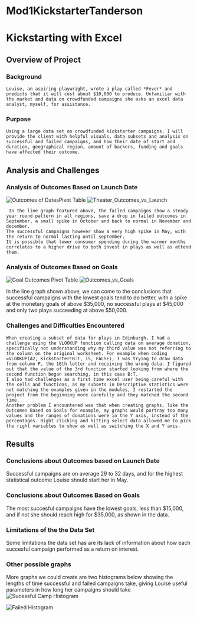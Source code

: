 # Mod1KickstarterTanderson
 
# Kickstarting with Excel
 
## Overview of Project
 
### Background
 	
  	Louise, an aspiring playwright, wrote a play called *Fever* and predicts that it will cost about $10,000 to produce. Unfamiliar with the market and data on crowdfunded campaigns she asks an excel data analyst, myself, for assistance.
 
### Purpose
 	Using a large data set on crowdfunded kickstarter campaigns, I will provide the client with helpful visuals, data subsets and analysis on successful and failed campaigns, and how their date of start and duration, geographical region, amount of backers, funding and goals have affected their outcome.
 
## Analysis and Challenges
 
### Analysis of Outcomes Based on Launch Date
![Outcomes of DatesPivot Table](https://user-images.githubusercontent.com/116928193/203170867-665b01b9-e658-4df1-b2ef-e77f7e945b5e.png)
![Theater_Outcomes_vs_Launch](https://user-images.githubusercontent.com/116928193/203160358-c2d14975-8f68-4aab-97be-946ca64a67ed.png)
 
 	 In the line graph featured above, the failed campaigns show a steady year round pattern in all regions, save a drop in failed outcomes in September, a small spike in October and back to normal in November and december.
 	The successful campaigns however show a very high spike in May, with the return to normal lasting until september. 
 	It is possible that lower consumer spending during the warmer months correlates to a higher drive to both invest in plays as well as attend them.
 
### Analysis of Outcomes Based on Goals
![Goal Outcomes Pivot Table](https://user-images.githubusercontent.com/116928193/203170843-96ed9637-8f87-4493-a57f-107c04b3844a.png)
![Outcomes_vs_Goals](https://user-images.githubusercontent.com/116928193/203162896-9768e493-f5b8-4edc-9f84-f0b8fdef717b.png)
 
In the line graph shown above, we can come to the conclusions that successful campaigns with the lowest goals tend to do better, with a spike at the monetary goals of above $35,000, no successful plays at $45,000 and only two plays succeeding at above $50,000.
 
### Challenges and Difficulties Encountered
 	When creating a subset of data for plays in Edinburgh, I had a challenge using the VLOOKUP function calling data on average donation, specifically not understanding why my third value was not referring to the column on the original worksheet. For example when coding =VLOOKUP(A2, Kickstarter!B:T, 15, FALSE), I was trying to draw data from column P, the 16th letter and receiving the wrong data. I figured out that the value of the 3rd function started looking from where the second function began searching, in this case B:T.
 	I also had challenges as a first time excel user being careful with the cells and functions, as my subsets in Descriptive statistics were not matching the examples given in the modules, I restarted the project from the beginning more carefully and they matched the second time.
 	Another problem I encountered was that when creating graphs, like the Outcomes Based on Goals for example, my graphs would portray too many values and the ranges of donations were in the Y axis, instead of the percentages. Right clicking and hitting select data allowed me to pick the right variables to show as well as switching the X and Y axis.
 
## Results
### Conclusions about Outcomes based on Launch Date
 Successful campaigns are on average 29 to 32 days, and for the highest statistical outcome Louise should start her in May.
### Conclusions about Outcomes Based on Goals
The most succesful campaigns have the lowest goals, less than $15,000, and if not she should reach high for $35,000, as shown in the data.

### Limitations of the the Data Set
Some limitations the data set has are its lack of information about how each succesful campaign performed as a return on interest.
### Other possible graphs
More graphs we could create are two histograms below showing the lengths of time successful and failed campaigns take, giving Louise useful parameters in how long her campaigns should take
 ![Sucessful Camp Histogram](https://user-images.githubusercontent.com/116928193/203169402-8401e2e3-0506-4c51-b9e9-52943efdf68c.png)
 
![Failed Histogram](https://user-images.githubusercontent.com/116928193/203182906-3d7afd23-b30c-4b08-bbfd-b655452ed5db.png)

 
 
 

 
 
 
 
 
